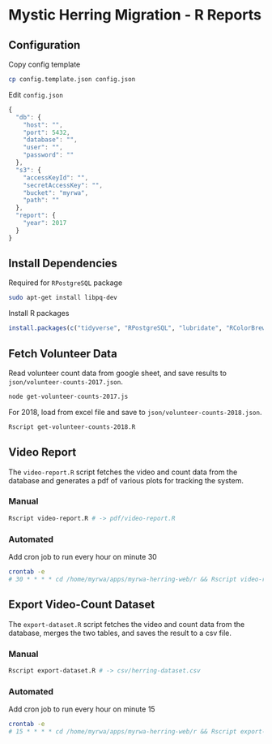 Mystic Herring Migration - R Reports
====================================

## Configuration

Copy config template

```bash
cp config.template.json config.json
```

Edit `config.json`

```js
{
  "db": {
    "host": "",
    "port": 5432,
    "database": "",
    "user": "",
    "password": ""
  },
  "s3": {
    "accessKeyId": "",
    "secretAccessKey": "",
    "bucket": "myrwa",
    "path": ""
  },
  "report": {
    "year": 2017
  }
}
```

## Install Dependencies

Required for `RPostgreSQL` package

```bash
sudo apt-get install libpq-dev
```

Install R packages

```r
install.packages(c("tidyverse", "RPostgreSQL", "lubridate", "RColorBrewer", "gridExtra", "jsonlite", "hexbin"))
```

## Fetch Volunteer Data

Read volunteer count data from google sheet, and save results to `json/volunteer-counts-2017.json`.

```bash
node get-volunteer-counts-2017.js
```

For 2018, load from excel file and save to `json/volunteer-counts-2018.json`.

```bash
Rscript get-volunteer-counts-2018.R
```

## Video Report

The `video-report.R` script fetches the video and count data from the database and generates a pdf of various plots for tracking the system.

### Manual

```bash
Rscript video-report.R # -> pdf/video-report.R
```

### Automated

Add cron job to run every hour on minute 30

```bash
crontab -e
# 30 * * * * cd /home/myrwa/apps/myrwa-herring-web/r && Rscript video-report.R > /dev/null 2>&1
```

## Export Video-Count Dataset

The `export-dataset.R` script fetches the video and count data from the database, merges the two tables, and saves the result to a csv file.

### Manual

```bash
Rscript export-dataset.R # -> csv/herring-dataset.csv
```

### Automated

Add cron job to run every hour on minute 15

```bash
crontab -e
# 15 * * * * cd /home/myrwa/apps/myrwa-herring-web/r && Rscript export-dataset.R > /dev/null 2>&1
```
